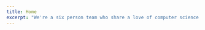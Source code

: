 ```yaml
---
title: Home
excerpt: "We're a six person team who share a love of computer science. We host a wide variety of skills and passions that allow us to make incredible things. Our current project is Fable, an open world RPG filled with magical calamities and governmental tensions."
---
```


<style>

    h1.main-text {
        font-family: 'Source Code Pro', monospace;
        opacity: 0;
        animation: fade-in 1s;
        animation-fill-mode: forwards;
        animation-delay: 0.5s;
        text-align: center;
    }

    div.button-container {
        height: 50%;
        opacity: 0;
        animation: fade-in 1s;
        animation-fill-mode: forwards;
        animation-delay: 1.5s;
    }

    div.button-container-child {
        width: 50%;
        height: 100%;
        float: left;
        display: flex;
        flex-direction: column;
        justify-content: center;
        align-items: center; 
        text-align: center;
        font-family: 'Source Code Pro', monospace;
        font-size: 3em;
    }

    @keyframes fade-in {
        from {
            opacity: 0;
        }

        to {
            opacity: 1.0;
        }
    }

</style>

<h1 class="main-text"><em>Hello. Welcome to TechTeam473</em></h1>

<div class="button-container">
    <a href="/fable/">
        <div id="fable-button" class="button-container-child button--pulse">
            Fable
        </div>
    </a>
    <a href="/about/">
        <div id="about-button" class="button-container-child button--pulse">
            Our Team
        </div>
    </a>
</div>